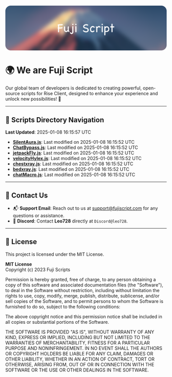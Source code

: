 ![Banner](.github/b.webp)

# 🌍 **We are Fuji Script**

Our global team of developers is dedicated to creating powerful, open-source scripts for Rise Client, designed to enhance your experience and unlock new possibilities! 🌟

---
<!-- SCRIPTS_NAVIGATION_START -->
## 📂 **Scripts Directory Navigation**

**Last Updated**: 2025-01-08 16:15:57 UTC

- **[SilentAura.js](scripts/SilentAura.js)**: Last modified on 2025-01-08 16:15:52 UTC
- **[ChatBypass.js](scripts/ChatBypass.js)**: Last modified on 2025-01-08 16:15:52 UTC
- **[jetpackFly.js](scripts/jetpackFly.js)**: Last modified on 2025-01-08 16:15:52 UTC
- **[velocityHylex.js](scripts/velocityHylex.js)**: Last modified on 2025-01-08 16:15:52 UTC
- **[chestxray.js](scripts/chestxray.js)**: Last modified on 2025-01-08 16:15:52 UTC
- **[bedxray.js](scripts/bedxray.js)**: Last modified on 2025-01-08 16:15:52 UTC
- **[chatMacro.js](scripts/chatMacro.js)**: Last modified on 2025-01-08 16:15:52 UTC

<!-- SCRIPTS_NAVIGATION_END -->

---

## 💬 **Contact Us**  
- 📬 **Support Email**: Reach out to us at [support@fujiscript.com](mailto:support@fujiscript.com) for any questions or assistance.  
- 💬 **Discord**: Contact **Leo728** directly at `Discord@leo728`.

---

## 📜 **License**

This project is licensed under the MIT License.  

**MIT License**  
Copyright (c) 2023 Fuji Scripts  

Permission is hereby granted, free of charge, to any person obtaining a copy of this software and associated documentation files (the "Software"), to deal in the Software without restriction, including without limitation the rights to use, copy, modify, merge, publish, distribute, sublicense, and/or sell copies of the Software, and to permit persons to whom the Software is furnished to do so, subject to the following conditions:  

The above copyright notice and this permission notice shall be included in all copies or substantial portions of the Software.  

THE SOFTWARE IS PROVIDED "AS IS", WITHOUT WARRANTY OF ANY KIND, EXPRESS OR IMPLIED, INCLUDING BUT NOT LIMITED TO THE WARRANTIES OF MERCHANTABILITY, FITNESS FOR A PARTICULAR PURPOSE AND NONINFRINGEMENT. IN NO EVENT SHALL THE AUTHORS OR COPYRIGHT HOLDERS BE LIABLE FOR ANY CLAIM, DAMAGES OR OTHER LIABILITY, WHETHER IN AN ACTION OF CONTRACT, TORT OR OTHERWISE, ARISING FROM, OUT OF OR IN CONNECTION WITH THE SOFTWARE OR THE USE OR OTHER DEALINGS IN THE SOFTWARE.  
